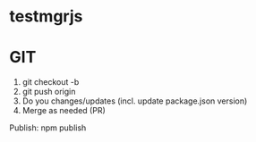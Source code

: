 # testmgrjs

# GIT

1. git checkout -b <branch name>
1. git push origin <branch name>
1. Do you changes/updates  (incl. update package.json version)
1. Merge as needed (PR)

Publish:  npm publish
